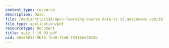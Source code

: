```yaml
---
content_type: resource
description: Quiz.
file: /media/https%3A/open-learning-course-data-rc.s3.amazonaws.com/16-30-estimation-and-control-of-aerospace-systems-spring-2004/48de50159b46fdd071e8f5916be7824b_quiz_3_19_03.pdf
file_type: application/pdf
resourcetype: Document
title: quiz_3_19_03.pdf
uid: 48de5015-9b46-fdd0-71e8-f5916be7824b
---
```

